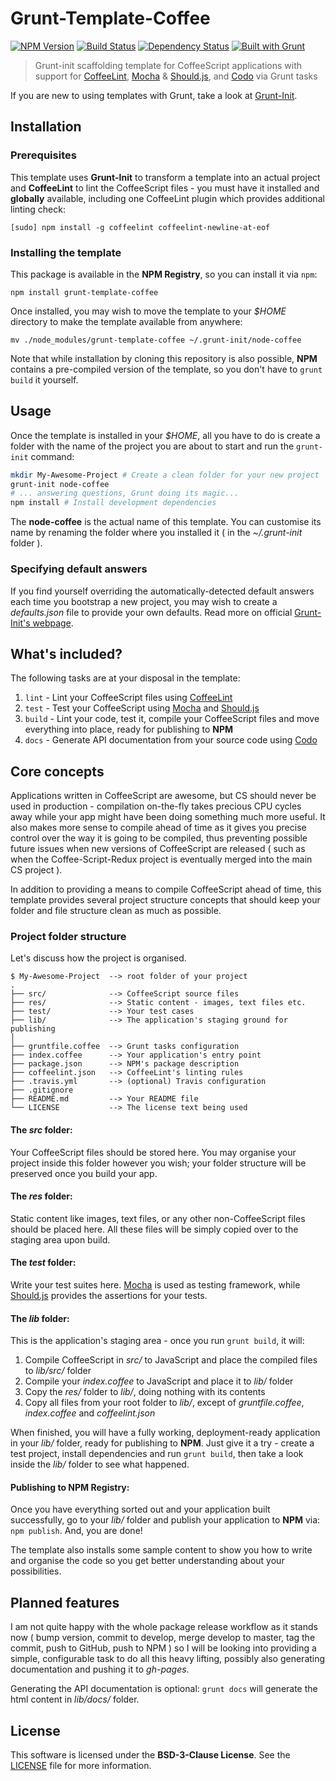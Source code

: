 Grunt-Template-Coffee
=====================
[![NPM Version](badge.fury.io/js/Grunt-Template-Coffee)](https://npmjs.org/package/Grunt-Template-Coffee)
[![Build Status](https://secure.travis-ci.org/Dreamscapes/Grunt-Template-Coffee.png)](http://travis-ci.org/Dreamscapes/Grunt-Template-Coffee)
[![Dependency Status](https://gemnasium.com/Dreamscapes/Grunt-Template-Coffee.png)](https://gemnasium.com/Dreamscapes/Grunt-Template-Coffee)
[![Built with Grunt](https://cdn.gruntjs.com/builtwith.png)](http://gruntjs.com)

> Grunt-init scaffolding template for CoffeeScript applications with support for [CoffeeLint](http://coffeelint.org), [Mocha](http://visionmedia.github.io/mocha) & [Should.js](https://github.com/visionmedia/should.js), and [Codo](https://github.com/coffeedoc/codo) via Grunt tasks

If you are new to using templates with Grunt, take a look at [Grunt-Init](http://gruntjs.com/project-scaffolding).

## Installation

### Prerequisites

This template uses **Grunt-Init** to transform a template into an actual project and **CoffeeLint** to lint the CoffeeScript files - you must have it installed and **globally** available, including one CoffeeLint plugin which provides additional linting check:

`[sudo] npm install -g coffeelint coffeelint-newline-at-eof`

### Installing the template

This package is available in the **NPM Registry**, so you can install it via `npm`:

`npm install grunt-template-coffee`

Once installed, you may wish to move the template to your *$HOME* directory to make the template available from anywhere:

`mv ./node_modules/grunt-template-coffee ~/.grunt-init/node-coffee`

Note that while installation by cloning this repository is also possible, **NPM** contains a pre-compiled version of the template, so you don't have to `grunt build` it yourself.

## Usage

Once the template is installed in your *$HOME*, all you have to do is create a folder with the name of the project you are about to start and run the `grunt-init` command:

```sh
mkdir My-Awesome-Project # Create a clean folder for your new project
grunt-init node-coffee
# ... answering questions, Grunt doing its magic...
npm install # Install development dependencies
```

The **node-coffee** is the actual name of this template. You can customise its name by renaming the folder where you installed it ( in the *~/.grunt-init* folder ).

### Specifying default answers

If you find yourself overriding the automatically-detected default answers each time you bootstrap a new project, you may wish to create a *defaults.json* file to provide your own defaults. Read more on official [Grunt-Init's webpage](http://gruntjs.com/project-scaffolding#specifying-default-prompt-answers).

## What's included?

The following tasks are at your disposal in the template:

1. `lint` - Lint your CoffeeScript files using [CoffeeLint](http://coffeelint.org)
1. `test` - Test your CoffeeScript using [Mocha](http://visionmedia.github.io/mocha) and [Should.js](https://github.com/visionmedia/should.js)
1. `build` - Lint your code, test it, compile your CoffeeScript files and move everything into place, ready for publishing to **NPM**
1. `docs` - Generate API documentation from your source code using [Codo](https://github.com/coffeedoc/codo)

## Core concepts

Applications written in CoffeeScript are awesome, but CS should never be used in production - compilation on-the-fly takes precious CPU cycles away while your app might have been doing something much more useful. It also makes more sense to compile ahead of time as it gives you precise control over the way it is going to be compiled, thus preventing possible future issues when new versions of CoffeeScript are released ( such as when the Coffee-Script-Redux project is eventually merged into the main CS project ).

In addition to providing a means to compile CoffeeScript ahead of time, this template provides several project structure concepts that should keep your folder and file structure clean as much as possible.

### Project folder structure

Let's discuss how the project is organised.

```
$ My-Awesome-Project  --> root folder of your project
.
├── src/              --> CoffeeScript source files
├── res/              --> Static content - images, text files etc.
├── test/             --> Your test cases
├── lib/              --> The application's staging ground for publishing
│
├── gruntfile.coffee  --> Grunt tasks configuration
├── index.coffee      --> Your application's entry point
├── package.json      --> NPM's package description
├── coffeelint.json   --> CoffeeLint's linting rules
├── .travis.yml       --> (optional) Travis configuration
├── .gitignore
├── README.md         --> Your README file
└── LICENSE           --> The license text being used
```

#### The *src* folder:
Your CoffeeScript files should be stored here. You may organise your project inside this folder however you wish; your folder structure will be preserved once you build your app.

#### The *res* folder:
Static content like images, text files, or any other non-CoffeeScript files should be placed here. All these files will be simply copied over to the staging area upon build.

#### The *test* folder:
Write your test suites here. [Mocha](http://visionmedia.github.io/mocha) is used as testing framework, while [Should.js](https://github.com/visionmedia/should.js) provides the assertions for your tests.

#### The *lib* folder:
This is the application's staging area - once you run `grunt build`, it will:

1. Compile CoffeeScript in *src/* to JavaScript and place the compiled files to *lib/src/* folder
1. Compile your *index.coffee* to JavaScript and place it to *lib/* folder
1. Copy the *res/* folder to *lib/*, doing nothing with its contents
1. Copy all files from your root folder to *lib/*, except of *gruntfile.coffee*, *index.coffee* and *coffeelint.json*

When finished, you will have a fully working, deployment-ready application in your *lib/* folder, ready for publishing to **NPM**. Just give it a try - create a test project, install dependencies and run `grunt build`, then take a look inside the *lib/* folder to see what happened.

#### Publishing to **NPM Registry**:
Once you have everything sorted out and your application built successfully, go to your *lib/* folder and publish your application to **NPM** via: `npm publish`. And, you are done!

The template also installs some sample content to show you how to write and organise the code so you get better understanding about your possibilities.

## Planned features

I am not quite happy with the whole package release workflow as it stands now ( bump version, commit to develop, merge develop to master, tag the commit, push to GitHub, push to NPM ) so I will be looking into providing a simple, configurable task to do all this heavy lifting, possibly also generating documentation and pushing it to *gh-pages*.

Generating the API documentation is optional: `grunt docs` will generate the html content in *lib/docs/* folder.

## License

This software is licensed under the **BSD-3-Clause License**. See the [LICENSE](LICENSE) file for more information.
